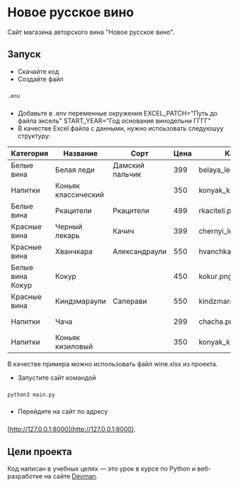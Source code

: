 # Новое русское вино

Сайт магазина авторского вина "Новое русское вино".

## Запуск

- Скачайте код
- Создайте файл 
###
`.env`
###
- Добавьте в .env переменные окружения EXCEL_PATCH="Путь до файла эксель"
START_YEAR="Год основания винодельни ГГГГ"
- В качестве Excel файла с данными, нужно испоьзовать следуюшуу структуру:

|Категория     	 |  Название           | Сорт           | Цена | Картинка                |	Акция              |
|----------------|---------------------|----------------|------|-------------------------|---------------------|
|Белые вина      |	Белая леди         | Дамский пальчик|	399| belaya_ledi.png	     | Выгодное предложение|
|Напитки         |  Коньяк классический|                |   350| konyak_klassicheskyi.png|	                   |
|Белые вина      |	Ркацители          |Ркацители       |	499| rkaciteli.png           |	                   |
|Красные вина    |	Черный лекарь      |Качич           |	399| chernyi_lekar.png       |	                   |
|Красные вина    |	Хванчкара          |Александраули   |	550| hvanchkara.png          |	                   |
|Белые вина	Кокур|	Кокур              |	            |   450| kokur.png               |	                   |
|Красные вина    |	Киндзмараули       |Саперави        |	550| kindzmarauli.png        |	                   |
|Напитки         |	Чача               |	            |	299| chacha.png              | Выгодное предложение|
|Напитки         |	Коньяк кизиловый   |	            |	350| konyak_kizilovyi.png    |                     |

В качестве примера можно использовать файл wine.xlsx из проекта.

- Запустите сайт командой 
###
`python3 main.py`
###
- Перейдите на сайт по адресу 
###
[http://127.0.0.1:8000](http://127.0.0.1:8000).
###

## Цели проекта

Код написан в учебных целях — это урок в курсе по Python и веб-разработке на сайте [Devman](https://dvmn.org).
